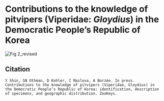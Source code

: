# Contributions to the knowledge of pitvipers (Viperidae: _Gloydius_) in the Democratic People’s Republic of Korea
![Fig 2_revised](https://github.com/user-attachments/assets/06a4adb5-5760-44b9-a65b-8040f0ca2f4b)

## Citation
```
Y Shin, SN Othman, D Kohler, I Maslova, A Borzée. In press. Contributions to the knowledge of pitvipers (Viperidae, Gloydius) in the Democratic People’s Republic of Korea: identification, description of specimens, and geographic distribution. ZooKeys.
```
